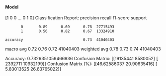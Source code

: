 #### Model
[1 0 0 ... 0 1 0]
Classification Report:
              precision    recall  f1-score   support

           0       0.89      0.69      0.78  27715493
           1       0.56      0.82      0.67  13324910

    accuracy                           0.73  41040403
   macro avg       0.72      0.76      0.72  41040403
weighted avg       0.78      0.73      0.74  41040403

Accuracy: 0.7326351059466936
Confusion Matrix:
[[19135441  8580052]
 [ 2392711 10932199]]
Confusion Matrix (%):
[[46.62586037 20.90635416]
 [ 5.83013525 26.63765022]]
